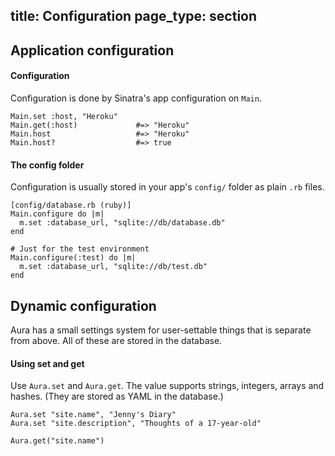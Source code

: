 title: Configuration
page_type: section
--

## Application configuration

#### Configuration
Configuration is done by Sinatra's app configuration on `Main`.

    Main.set :host, "Heroku"
    Main.get(:host)             #=> "Heroku"
    Main.host                   #=> "Heroku"
    Main.host?                  #=> true

#### The config folder
Configuration is usually stored in your app's `config/` folder as
plain `.rb` files.

    [config/database.rb (ruby)]
    Main.configure do |m|
      m.set :database_url, "sqlite://db/database.db"
    end

    # Just for the test environment
    Main.configure(:test) do |m|
      m.set :database_url, "sqlite://db/test.db"
    end

## Dynamic configuration

Aura has a small settings system for user-settable things that is separate from above.
All of these are stored in the database.

#### Using set and get
Use `Aura.set` and `Aura.get`. The value supports strings, integers, arrays
and hashes. (They are stored as YAML in the database.)

    Aura.set "site.name", "Jenny's Diary"
    Aura.set "site.description", "Thoughts of a 17-year-old"

    Aura.get("site.name")


